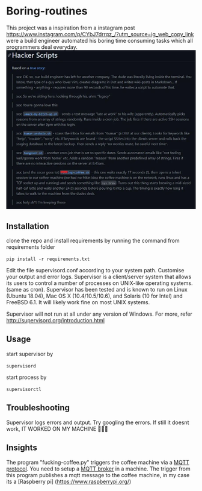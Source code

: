 # Boring-routines
 This project was a inspiration from a instagram post https://www.instagram.com/p/CYbJ7drrqz_/?utm_source=ig_web_copy_link were a build engineer automated his boring time consuming tasks which all programmers deal everyday.
 ![alt text](https://github.com/aravind-tronix/Boring-routines/blob/main/static/271346159_612678286690680_2181000804045233389_n.jpg)
 
 ## Installation
 
 clone the repo and install requirements by running the command from requirements folder
 
 ``pip install -r requirements.txt``
 
 Edit the file supervisord.conf according to your system path. Customise your output and error logs. Supervisor is a client/server system that allows its users to control a number of processes on UNIX-like operating systems.(same as cron). Supervisor has been tested and is known to run on Linux (Ubuntu 18.04), Mac OS X (10.4/10.5/10.6), and Solaris (10 for Intel) and FreeBSD 6.1. It will likely work fine on most UNIX systems.

Supervisor will not run at all under any version of Windows.
For more, refer http://supervisord.org/introduction.html
 
 ## Usage
 start supervisor by
 
``supervisord``

 start process by
 
``supervisorctl``

 ## Troubleshooting
 
Supervisor logs errors and output. Try googling the errors. If still it doesnt work, IT WORKED ON MY MACHINE 🤷🏾‍♂️

## Insights

The program "fucking-coffee.py" triggers the coffee machine via a [MQTT protocol](https://mqtt.org/). You need to setup a [MQTT broker](https://mosquitto.org/) in a machine. The trigger from this program publishes a mqtt message to the coffee machine, in my case its a [Raspberry pi] (https://www.raspberrypi.org/)
